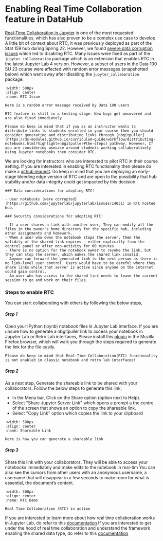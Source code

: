 # Enabling Real Time Collaboration feature in DataHub

[Real-Time Collaboration in Jupyter](https://github.com/jupyterlab/rtc) is one of the most requested functionalities, which has also proven to be a complex use case to develop. A little bit of context about RTC, It was previously deployed as part of the Stat 159 hub during Spring 22. However, we found [severe data corruption issues](https://github.com/berkeley-dsep-infra/datahub/pull/3287) which led to disabling RTC. Many issues were fixed as part of the `jupyter_collaboration` package which is an  extension that enables RTC in the latest Jupyter Lab 4 version. However, a subset of users in the Data 100 SU 23 course were affected with random error messages (snapshotted below) which went away after disabling the `jupyter_collaboration` package.

```{figure} ../images/rtc_issue.png
:width: 500px
:align: center
:name: RTC Issue

Here is a random error message received by Data 100 users
```

```{note}
RTC feature is still in a testing stage. New bugs get uncovered and are also fixed immediately 
```

```{note}
Please do keep in mind that if you as an instructor wants to distribute links to students enrolled in your course then you should consider generating and distributing links through [nbgitpuller](https://ds-modules.github.io/curriculum-guide/workflow/distributing-notebooks.html?highlight=nbgitpuller#the-steps) pathway. However, If you are considering usecase around students working collaboratively using Jupyter notebooks then consider RTC.
```
We are looking for instructors who are interested to pilot RTC in their course setting. If you are interested in enabling RTC functionality then please do make a [github request](https://github.com/berkeley-dsep-infra/datahub/issues/new?assignees=balajialg&labels=type%3A+enhancement&projects=&template=featurerequest.md). Do keep in mind that you are deploying an early-stage bleeding edge version of RTC and are open to the possibility that hub stability and/or data integrity could get impacted by this decision.

```{note}
### Data considerations for adopting RTC!

- User notebooks [were corrupted](https://github.com/jupyterlab/jupyterlab/issues/14031) in RTC hosted hub.

### Security considerations for adopting RTC!

- If a user shares a link with another user, They can modify all the files in the owner's home directory for the specific hub, including other assignments and homework.
- When a user who owns the notebook stops the server, then the validity of the shared link expires - either explicitly from the control panel or after non-activity for 60 minutes.
- There is no option for the notebook owner to revoke the link, but they can stop the server, which makes the shared link invalid.
- Anyone can forward the generated link to the next person as there is no link-level user control. Users would have to be careful where they share links while that server is active since anyone on the internet could gain control.
- An user who has access to the shared link needs to leave the current session to go and work on their files.
```

### Steps to enable RTC
You can start collaborating with others by following the below steps,

##### Step 1

Open your IPython (ipynb) notebook files in Jupyter Lab interface. If you are unsure how to generate a nbgitpuller link to access your notebook in Jupyter Lab or Retro Lab interfaces, Please install this [plugin](https://addons.mozilla.org/en-US/firefox/addon/nbgitpuller-link-generator/?utm_source=addons.mozilla.org&utm_medium=referral&utm_content=search) in the Mozilla Firefox browser, which will walk you through the steps required to generate the link for the file easily.

```{note}
Please do keep in mind that Real-Time Collaboration(RTC) functionality is not enabled in classic notebook and retro lab interfaces!
```

##### Step 2
As a next step, Generate the shareable link to be shared with your collaborators. Follow the below steps to generate this link,
- In the Menu bar, Click on the Share option (option next to Help).
- Select "Share Jupyter Server Link" which opens a prompt a the centre of the screen that shows an option to copy the shareable link.
- Select "Copy Link" option which copies the link to your clipboard

```{figure} ../images/Share_link.gif
:width: 500px
:align: center
:name: Shareable Link

Here is how you can generate a shareable link
```

##### Step 3
Share this link with your collaborators. They will be able to access your notebooks immediately and make edits to the notebook in real-tim
You can also see the cursors from other users with an anonymous username, a username that will disappear in a few seconds to make room for what is essential, the document’s content.

```{figure} ../images/RTC_demo.gif
:width: 500px
:align: center
:name: RTC Demo

Real Time Collaboration (RTC) in action
```

If you are interested to learn more about how real time collaboration works in Jupyter Lab, do refer to this [documentation](https://jupyterlab.readthedocs.io/en/stable/user/rtc.html)
If you are interested to get under the hood of real time collaboration and understand the framework enabling the shared data type, do refer to this [documentation](https://github.com/yjs/yjs)
